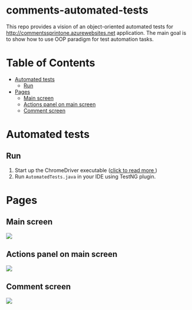 **comments-automated-tests**
============================

This repo provides a vision of an object-oriented automated tests for http://commentssprintone.azurewebsites.net 
application. The main goal is to show how to use OOP paradigm for test automation tasks.

Table of Contents 
=================
  - [Automated tests](#automated-tests)
    - [Run](#run)
  - [Pages](#pages)
    - [Main screen](#main-screen)
    - [Actions panel on main screen](#actions-panel-on-main-screen)
    - [Comment screen](#comment-screen)
  
Automated tests
===============
Run
--- 
1. Start up the ChromeDriver executable ([click to read more ](https://github.com/SeleniumHQ/selenium/wiki/ChromeDriver))
2. Run `AutomatedTests.java` in your IDE using TestNG plugin.

Pages
=====
Main screen
-------------
![](src/pages/main-page.png)

Actions panel on main screen
----------------------------
![](src/pages/actions-panel.png)

Comment screen
--------------
![](src/pages/comment.png)
